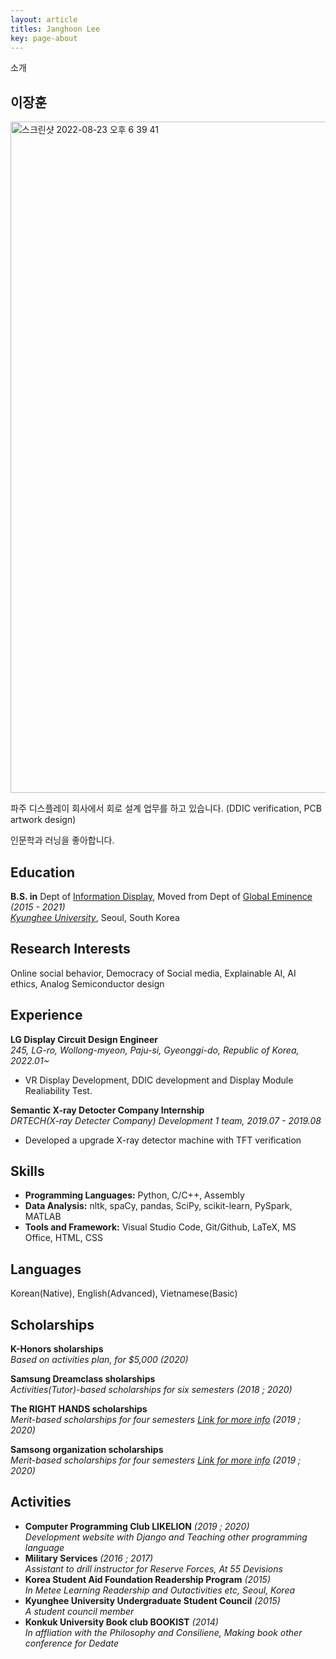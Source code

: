 ```yaml
---
layout: article
titles: Janghoon Lee
key: page-about
---
```

소개

## 이장훈
<img width="1074" alt="스크린샷 2022-08-23 오후 6 39 41" src="https://user-images.githubusercontent.com/50545088/186130951-73b9f8c7-76d9-4aa2-bc39-67dd2ed65fe4.png">

파주 디스플레이 회사에서 회로 설계 업무를 하고 있습니다. (DDIC verification, PCB artwork design) <br>

인문학과 러닝을 좋아합니다. 

## Education
**B.S. in** Dept of [Information Display](https://display.khu.ac.kr/display/user/contents/view.do?menuNo=3500007), Moved from Dept of [Global Eminence](http://globaleminence.khu.ac.kr/) _(2015 - 2021)_ <br/>
[*Kyunghee University*](https://www.khu.ac.kr/eng/main/index.do), Seoul, South Korea


## Research Interests
Online social behavior, Democracy of Social media, Explainable AI, AI ethics, Analog Semiconductor design


## Experience
**LG Display Circuit Design Engineer** <br/>
*245, LG-ro, Wollong-myeon, Paju-si, Gyeonggi-do, Republic of Korea, 2022.01~*
  - VR Display Development, DDIC development and Display Module Realiability Test. 

**Semantic X-ray Detocter Company Internship** <br/>
*DRTECH(X-ray Detecter Company) Development 1 team, 2019.07 - 2019.08*
  - Developed a upgrade X-ray detector machine with TFT verification
 
## Skills

- **Programming Languages:** Python, C/C++, Assembly
- **Data Analysis:** nltk, spaCy, pandas, SciPy, scikit-learn, PySpark, MATLAB
- **Tools and Framework:** Visual Studio Code, Git/Github, LaTeX, MS Office, HTML, CSS

## Languages

Korean(Native), English(Advanced), Vietnamese(Basic)


## Scholarships
**K-Honors sholarships**<br/>
_Based on activities plan, for $5,000 (2020)_

**Samsung Dreamclass sholarships**<br/>
_Activities(Tutor)-based scholarships for six semesters (2018 ; 2020)_

**The RIGHT HANDS scholarships**<br/>
_Merit-based scholarships for four semesters [Link for more info](http://www.therighthands.or.kr/) (2019 ; 2020)_

**Samsong organization scholarships**<br/>
_Merit-based scholarships for four semesters [Link for more info](http://www.samsong.org/info2.htm) (2019 ; 2020)_

## Activities

- **Computer Programming Club LIKELION** _(2019 ; 2020)_ <br/>
    _Development website with Django and Teaching other programming language_
- **Military Services** _(2016 ; 2017)_ <br/>
    _Assistant to drill instructor for Reserve Forces, At 55 Devisions_
- **Korea Student Aid Foundation Readership Program** _(2015)_ <br/>
    _In Metee Learning Readership and Outactivities etc, Seoul, Korea_
- **Kyunghee University Undergraduate Student Council** _(2015)_ <br/>
    _A student council member_
- **Konkuk University Book club BOOKIST** _(2014)_ <br/>
    _In affliation with the Philosophy and Consiliene, Making book other conference for Dedate_
